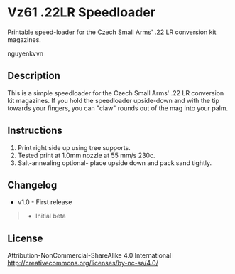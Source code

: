 # Vz61 .22LR Speedloader
Printable speed-loader for the Czech Small Arms' .22 LR conversion kit magazines.

nguyenkvvn

## Description
This is a simple speedloader for the Czech Small Arms' .22 LR conversion kit magazines. If you hold the speedloader upside-down and with the tip towards your fingers, you can "claw" rounds out of the mag into your palm.

## Instructions
1. Print right side up using tree supports.
2. Tested print at 1.0mm nozzle at 55 mm/s 230c.
3. Salt-annealing optional- place upside down and pack sand tightly.

## Changelog
* v1.0 - First release
> - Initial beta

## License
Attribution-NonCommercial-ShareAlike 4.0 International
http://creativecommons.org/licenses/by-nc-sa/4.0/